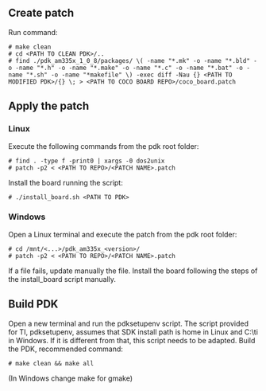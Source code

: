 ## Create patch

Run command:
```
# make clean
# cd <PATH TO CLEAN PDK>/..
# find ./pdk_am335x_1_0_8/packages/ \( -name "*.mk" -o -name "*.bld" -o -name "*.h" -o -name "*.make" -o -name "*.c" -o -name "*.bat" -o -name "*.sh" -o -name "*makefile" \) -exec diff -Nau {} <PATH TO MODIFIED PDK>/{} \; > <PATH TO COCO BOARD REPO>/coco_board.patch
```

## Apply the patch
### Linux
Execute the following commands from the pdk root folder:
```
# find . -type f -print0 | xargs -0 dos2unix
# patch -p2 < <PATH TO REPO>/<PATCH NAME>.patch 
```
Install the board running the script:
```
# ./install_board.sh <PATH TO PDK>
```

### Windows
Open a Linux terminal and execute the patch from the pdk root folder:
```
# cd /mnt/<...>/pdk_am335x_<version>/
# patch -p2 < <PATH TO REPO>/<PATCH NAME>.patch 
```
If a file fails, update manually the file.
Install the board following the steps of the install_board script manually.

## Build PDK
Open a new terminal and run the pdksetupenv script.
The script provided for TI, pdksetupenv, assumes that SDK install path is home in Linux and C:\ti in Windows. If it is different from that, this script needs to be adapted.
Build the PDK, recommended command:
```
# make clean && make all
```
(In Windows change make for gmake)
